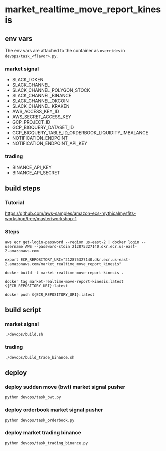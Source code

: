 # market_realtime_move_report_kinesis

## env vars
The env vars are attached to the container as `overrides` in `devops/task_<flavor>.py`.

### market signal
* SLACK_TOKEN
* SLACK_CHANNEL
* SLACK_CHANNEL_POLYGON_STOCK
* SLACK_CHANNEL_BINANCE
* SLACK_CHANNEL_OKCOIN
* SLACK_CHANNEL_KRAKEN
* AWS_ACCESS_KEY_ID
* AWS_SECRET_ACCESS_KEY
* GCP_PROJECT_ID
* GCP_BIGQUERY_DATASET_ID
* GCP_BIGQUERY_TABLE_ID_ORDERBOOK_LIQUIDITY_IMBALANCE
* NOTIFICATION_ENDPOINT
* NOTIFICATION_ENDPOINT_API_KEY

### trading
* BINANCE_API_KEY
* BINANCE_API_SECRET

## build steps

### Tutorial
https://github.com/aws-samples/amazon-ecs-mythicalmysfits-workshop/tree/master/workshop-1

### Steps
```
aws ecr get-login-password --region us-east-2 | docker login --username AWS --password-stdin 212875327140.dkr.ecr.us-east-2.amazonaws.com       
```

```
export ECR_REPOSITORY_URI="212875327140.dkr.ecr.us-east-2.amazonaws.com/market_realtime_move_report_kinesis"       
```

```
docker build -t market-realtime-move-report-kinesis .
```

```
docker tag market-realtime-move-report-kinesis:latest ${ECR_REPOSITORY_URI}:latest
```

```
docker push ${ECR_REPOSITORY_URI}:latest
```

## build script
### market signal
```
./devops/build.sh
```
### trading
```
./devops/build_trade_binance.sh
```

## deploy
### deploy sudden move (bwt) market signal pusher
```
python devops/task_bwt.py
```

### deploy orderbook market signal pusher
```
python devops/task_orderbook.py
```

### deploy market trading binance
```
python devops/task_trading_binance.py
```
